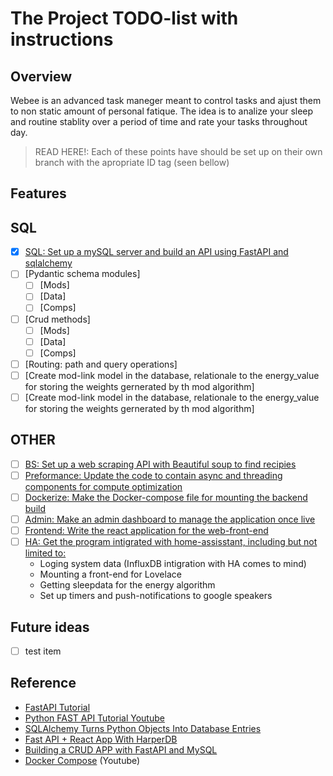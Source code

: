 # The Project TODO-list with instructions 

## Overview

Webee is an advanced task maneger meant to control tasks and ajust them to non static amount of personal fatique.
The idea is to analize your sleep and routine stablity over a period of time and rate your tasks throughout day. 


> READ HERE!:  Each of these points have should be set up on their own branch with the apropriate ID tag (seen bellow)

## Features

## SQL

- [x] [SQL: Set up a mySQL server and build an API using FastAPI and sqlalchemy](https://github.com/surprised-raccoon/maps/issues/1)
- [ ] [Pydantic schema modules]
    - [ ] [Mods]
    - [ ] [Data]
    - [ ] [Comps]
- [ ] [Crud methods]
    - [ ] [Mods]
    - [ ] [Data]
    - [ ] [Comps]
- [ ] [Routing: path and query operations]
- [ ] [Create mod-link model in the database, relationale to the energy_value for storing the weights gernerated by th mod algorithm]
- [ ] [Create mod-link model in the database, relationale to the energy_value for storing the weights gernerated by th mod algorithm]

## OTHER

- [ ] [BS: Set up a web scraping API with Beautiful soup to find recipies](https://github.com/surprised-raccoon/maps/issues/3)
- [ ] [Preformance: Update the code to contain async and threading components for compute optimization](https://github.com/surprised-raccoon/maps/issues/5)
- [ ] [Dockerize: Make the Docker-compose file for mounting the backend build](https://github.com/surprised-raccoon/maps/issues/7)
- [ ] [Admin: Make an admin dashboard to manage the application once live](https://github.com/surprised-raccoon/maps/issues/6)
- [ ] [Frontend: Write the react application for the web-front-end](https://github.com/surprised-raccoon/maps/issues/4)
- [ ] [HA: Get the program intigrated with home-assisstant, including but not limited to:](https://github.com/surprised-raccoon/maps/issues/2)
    - Loging system data (InfluxDB intigration with HA comes to mind)
    - Mounting a front-end for Lovelace
    - Getting sleepdata for the energy algorithm
    - Set up timers and push-notifications to google speakers

## Future ideas

- [ ] test item

## Reference
* [FastAPI Tutorial](https://fastapi.tiangolo.com/tutorial/)
* [Python FAST API Tutorial Youtube](https://www.youtube.com/watch?v=-ykeT6kk4bk&t=35s)
* [SQLAlchemy Turns Python Objects Into Database Entries](https://www.youtube.com/watch?v=AKQ3XEDI9Mw&t=189s)
* [Fast API + React App With HarperDB](https://medium.com/@dennisivy/fast-api-react-crud-app-with-harperdb-5834af537c23)
* [Building a CRUD APP with FastAPI and MySQL](https://blog.balasundar.com/building-a-crud-app-with-fastapi-and-mysql) 
* [Docker Compose](https://www.youtube.com/watch?v=DM65_JyGxCo) (Youtube)